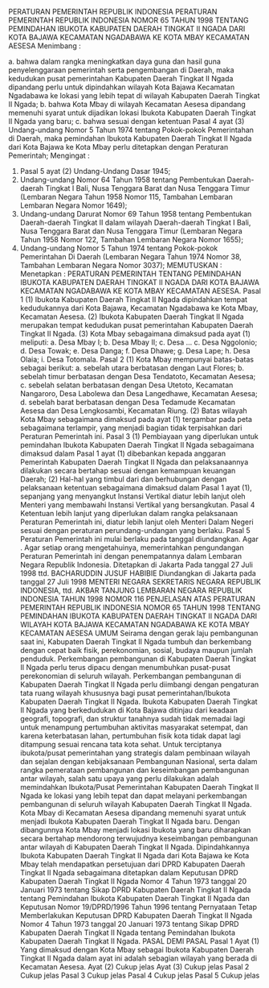  PERATURAN PEMERINTAH REPUBLIK INDONESIA PERATURAN PEMERINTAH REPUBLIK INDONESIA NOMOR 65 TAHUN 1998 TENTANG PEMINDAHAN IBUKOTA KABUPATEN DAERAH TINGKAT II NGADA DARI KOTA BAJAWA KECAMATAN NGADABAWA KE KOTA MBAY KECAMATAN AESESA
Menimbang :

a. bahwa dalam rangka meningkatkan daya guna dan hasil guna penyelenggaraan pemerintah serta pengembangan di Daerah, maka kedudukan pusat pemerintahan Kabupaten Daerah Tingkat II Ngada dipandang perlu untuk dipindahkan wilayah Kota Bajawa Kecamatan Ngadabawa ke lokasi yang lebih tepat di wilayah Kabupaten Daerah Tingkat II Ngada;
b. bahwa Kota Mbay di wilayah Kecamatan Aesesa dipandang memenuhi syarat untuk dijadikan lokasi Ibukota Kabupaten Daerah Tingkat II Ngada yang baru;
c. bahwa sesuai dengan ketentuan Pasal 4 ayat (3) Undang-undang Nomor 5 Tahun 1974 tentang Pokok-pokok Pemerintahan di Daerah, maka pemindahan Ibukota Kabupaten Daerah Tingkat II Ngada dari Kota Bajawa ke Kota Mbay perlu ditetapkan dengan Peraturan Pemerintah;
Mengingat :

1. Pasal 5 ayat (2) Undang-Undang Dasar 1945;
2. Undang-undang Nomor 64 Tahun 1958 tentang Pembentukan Daerah-daerah Tingkat I Bali, Nusa Tenggara Barat dan Nusa Tenggara Timur (Lembaran Negara Tahun 1958 Nomor 115, Tambahan Lembaran Lembaran Negara Nomor 1649);
3. Undang-undang Darurat Nomor 69 Tahun 1958 tentang Pembentukan Daerah-daerah Tingkat II dalam wilayah Daerah-daerah Tingkat I Bali, Nusa Tenggara Barat dan Nusa Tenggara Timur (Lembaran Negara Tahun 1958 Nomor 122, Tambahan Lembaran Negara Nomor 1655);
4. Undang-undang Nomor 5 Tahun 1974 tentang Pokok-pokok Pemerintahan Di Daerah (Lembaran Negara Tahun 1974 Nomor 38, Tambahan Lembaran Negara Nomor 3037);
MEMUTUSKAN :
 Menetapkan : PERATURAN PEMERINTAH TENTANG PEMINDAHAN IBUKOTA KABUPATEN DAERAH TINGKAT II NGADA DARI KOTA BAJAWA KECAMATAN NGADABAWA KE KOTA MBAY KECAMATAN AESESA.
Pasal 1
(1) Ibukota Kabupaten Daerah Tingkat II Ngada dipindahkan tempat kedudukannya dari Kota Bajawa, Kecamatan Ngadabawa ke Kota Mbay, Kecamatan Aesesa.
(2) Ibukota Kabupaten Daerah Tingkat II Ngada merupakan tempat kedudukan pusat pemerintahan Kabupaten Daerah Tingkat II Ngada.
(3) Kota Mbay sebagaimana dimaksud pada ayat (1) meliputi:
a. Desa Mbay I;
b. Desa Mbay II;
c. Desa ...
c. Desa Nggolonio;
d. Desa Towak;
e. Desa Danga;
f. Desa Dhawe;
g. Desa Lape;
h. Desa Olaia;
i. Desa Totomala.
Pasal 2
(1) Kota Mbay mempunyai batas-batas sebagai berikut:
a. sebelah utara berbatasan dengan Laut Flores;
b. sebelah timur berbatasan dengan Desa Tendatoto, Kecamatan Aesesa;
c. sebelah selatan berbatasan dengan Desa Utetoto, Kecamatan Nangaroro, Desa Labolewa dan Desa Langedhawe, Kecamatan Aesesa;
d. sebelah barat berbatasan dengan Desa Tedamude Kecamatan Aesesa dan Desa Lengkosambi, Kecamatan Riung.
(2) Batas wilayah Kota Mbay sebagaimana dimaksud pada ayat (1) tergambar pada peta sebagaimana terlampir, yang menjadi bagian tidak terpisahkan dari Peraturan Pemerintah ini.
Pasal 3
(1) Pembiayaan yang diperlukan untuk pemindahan Ibukota Kabupaten Daerah Tingkat II Ngada sebagaimana dimaksud dalam Pasal 1 ayat (1) dibebankan kepada anggaran Pemerintah Kabupaten Daerah Tingkat II Ngada dan pelaksanaannya dilakukan secara bertahap sesuai dengan kemampuan keuangan Daerah;
(2) Hal-hal yang timbul dari dan berhubungan dengan pelaksanaan ketentuan sebagaimana dimaksud dalam Pasal 1 ayat (1), sepanjang yang menyangkut Instansi Vertikal diatur lebih lanjut oleh Menteri yang membawahi Instansi Vertikal yang bersangkutan.
Pasal 4
Ketentuan lebih lanjut yang diperlukan dalam rangka pelaksanaan Peraturan Pemerintah ini, diatur lebih lanjut oleh Menteri Dalam Negeri sesuai dengan peraturan perundang-undangan yang berlaku.
Pasal 5
Peraturan Pemerintah ini mulai berlaku pada tanggal diundangkan. Agar .
Agar setiap orang mengetahuinya, memerintahkan pengundangan Peraturan Pemerintah ini dengan penempatannya dalam Lembaran Negara Republik Indonesia. Ditetapkan di Jakarta Pada tanggal 27 Juli 1998 ttd. BACHARUDDIN JUSUF HABIBIE Diundangkan di Jakarta pada tanggal 27 Juli 1998 MENTERI NEGARA SEKRETARIS NEGARA REPUBLIK INDONESIA, ttd. AKBAR TANJUNG LEMBARAN NEGARA REPUBLIK INDONESIA TAHUN 1998 NOMOR 116 PENJELASAN ATAS PERATURAN PEMERINTAH REPUBLIK INDONESIA NOMOR 65 TAHUN 1998 TENTANG PEMINDAHAN IBUKOTA KABUPATEN DAERAH TINGKAT II NGADA DARI WILAYAH KOTA BAJAWA KECAMATAN NGADABAWA KE KOTA MBAY KECAMATAN AESESA UMUM Seirama dengan gerak laju pembangunan saat ini, Kabupaten Daerah Tingkat II Ngada tumbuh dan berkembang dengan cepat baik fisik, perekonomian, sosial, budaya maupun jumlah penduduk. Perkembangan pembangunan di Kabupaten Daerah Tingkat II Ngada perlu terus dipacu dengan menumbuhkan pusat-pusat perekonomian di seluruh wilayah. Perkembangan pembangunan di Kabupaten Daerah Tingkat II Ngada perlu diimbangi dengan pengaturan tata ruang wilayah khususnya bagi pusat pemerintahan/Ibukota Kabupaten Daerah Tingkat II Ngada. Ibukota Kabupaten Daerah Tingkat II Ngada yang berkedudukan di Kota Bajawa ditinjau dari keadaan geografi, topografi, dan struktur tanahnya sudah tidak memadai lagi untuk menampung pertumbuhan aktivitas masyarakat setempat, dan karena keterbatasan lahan, pertumbuhan fisik kota tidak dapat lagi ditampung sesuai rencana tata kota sehat. Untuk terciptanya ibukota/pusat pemerintahan yang strategis dalam pembinaan wilayah dan sejalan dengan kebijaksanaan Pembangunan Nasional, serta dalam rangka pemerataan pembangunan dan keseimbangan pembangunan antar wilayah, salah satu upaya yang perlu dilakukan adalah memindahkan Ibukota/Pusat Pemerintahan Kabupaten Daerah Tingkat II Ngada ke lokasi yang lebih tepat dan dapat melayani perkembangan pembangunan di seluruh wilayah Kabupaten Daerah Tingkat II Ngada. Kota Mbay di Kecamatan Aesesa dipandang memenuhi syarat untuk menjadi Ibukota Kabupaten Daerah Tingkat II Ngada baru. Dengan dibangunnya Kota Mbay menjadi lokasi Ibukota yang baru diharapkan secara bertahap mendorong terwujudnya keseimbangan pembangunan antar wilayah di Kabupaten Daerah Tingkat II Ngada. Dipindahkannya Ibukota Kabupaten Daerah Tingkat II Ngada dari Kota Bajawa ke Kota Mbay telah mendapatkan persetujuan dari DPRD Kabupaten Daerah Tingkat II Ngada sebagaimana ditetapkan dalam Keputusan DPRD Kabupaten Daerah Tingkat II Ngada Nomor 4 Tahun 1973 tanggal 20 Januari 1973 tentang Sikap DPRD Kabupaten Daerah Tingkat II Ngada tentang Pemindahan Ibukota Kabupaten Daerah Tingkat II Ngada dan Keputusan Nomor 19/DPRD/1996 Tahun 1996 tentang Pernyataan Tetap Memberlakukan Keputusan DPRD Kabupaten Daerah Tingkat II Ngada Nomor 4 Tahun 1973 tanggal 20 Januari 1973 tentang Sikap DPRD Kabupaten Daerah Tingkat II Ngada tentang Pemindahan Ibukota Kabupaten Daerah Tingkat II Ngada. PASAL DEMI PASAL
Pasal 1
Ayat (1) Yang dimaksud dengan Kota Mbay sebagai Ibukota Kabupaten Daerah Tingkat II Ngada dalam ayat ini adalah sebagian wilayah yang berada di Kecamatan Aesesa. Ayat (2) Cukup jelas Ayat (3) Cukup jelas
Pasal 2
Cukup jelas
Pasal 3
Cukup jelas
Pasal 4
Cukup jelas
Pasal 5
Cukup jelas